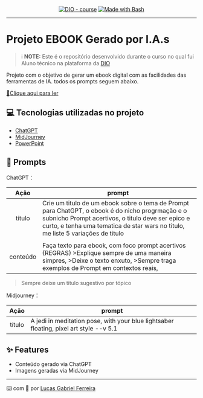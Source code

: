 <p align="center">
<a href="https://dio.me/"><img src="https://img.shields.io/badge/DIO-Course-28DA77?logo=youtube" alt="DIO - course"></a>
<a href="https://www.gnu.org/software/bash/" title="Go to Bash homepage"><img src="https://img.shields.io/badge/Prompt-Project-blue?logo=gnu-bash&amp;logoColor=white" alt="Made with Bash"></a></p>

-------


<p align="center">
</p>

# Projeto EBOOK Gerado por I.A.s


 > ℹ️ **NOTE:** Este é o repositório desenvolvido durante o curso no qual fui Aluno técnico na plataforma da [DIO](https://dio.me)

Projeto com o objetivo de gerar um ebook digital com as facilidades das ferramentas de IA. todos os prompts
seguem abaixo.

<a href="https://github.com/Lucasgabrielferreira/prompts-recipe-to-create-a-ebook/blob/main/output/ebook.pdf" title="View PDF now"> 📕Clique aqui para ler</a>

## 💻 Tecnologias utilizadas no projeto

- [ChatGPT](https://chat.openai.com/) 
- [MidJourney](https://www.midjourney.com/app/)
- [PowerPoint](https://www.microsoft.com/en/microsoft-365/powerpoint)

## 🧠 Prompts


ChatGPT：

|   Ação   | prompt                                                                                                                                                                                                                                                                         |
| :------: | ------------------------------------------------------------------------------------------------------------------------------------------------------------------------------------------------------------------------------------------------------------------------------ |
|  título  | Crie um titulo de um ebook sobre o tema de Prompt para ChatGPT, o ebook é do nicho progrmação e o subnicho Prompt acertivos, o titulo deve ser epico e curto, e tenha uma tematica de star wars no titulo, me liste 5 variações de titulo 
                                                     |
| conteúdo | Faça texto  para ebook, com foco prompt acertivos {REGRAS} >Explique sempre de uma maneira simpres, >Deixe o texto enxuto, >Sempre traga exemplos de Prompt em contextos reais,
>Sempre deixe um titulo sugestivo por tópico


Midjourney：

|  Ação  | prompt                                                                                 |
| :----: | -------------------------------------------------------------------------------------- |
| título | A jedi in meditation pose, with your blue lightsaber floating, pixel art style --v 5.1 |

## ✨ Features

- Conteúdo gerado via ChatGPT
- Imagens geradas via MidJourney
---

⌨️ com 💜 por [Lucas Gabriel Ferreira](https://github.com/felipeAguiarCode)
